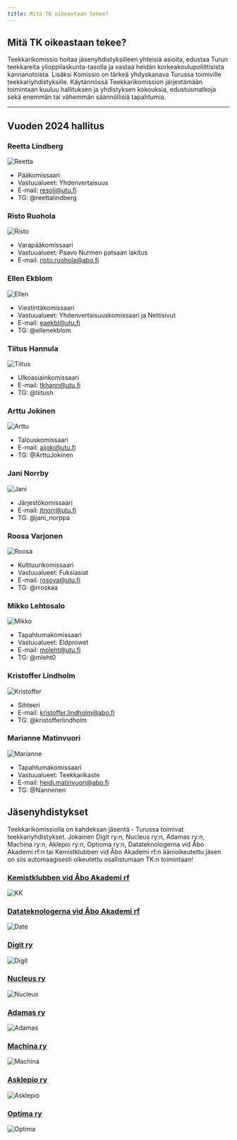 ```yaml
---
title: Mitä TK oikeastaan tekee?
---
```


## Mitä TK oikeastaan tekee?

Teekkarikomissio hoitaa jäsenyhdistyksilleen yhteisiä asioita, edustaa Turun teekkareita ylioppilaskunta-tasolla ja vastaa heidän korkeakoulupoliittisista kannanotoista. Lisäksi Komissio on tärkeä yhdyskanava Turussa toimiville teekkariyhdistyksille. Käytännössä Teekkarikomission järjestämään toimintaan kuuluu hallituksen ja yhdistyksen kokouksia, edustusmatkoja sekä enemmän tai vähemmän säännöllisiä tapahtumia.

---

## Vuoden 2024 hallitus

### Reetta Lindberg
![Reetta](/board/2024/reetta-lindberg-min.jpg)

- Pääkomissaari
- Vastuualueet: Yhdenvertaisuus
- E-mail: resoli@utu.fi
- TG: @reettalindberg

### Risto Ruohola
![Risto](/board/2024/risto-ruohola-min.jpg)

- Varapääkomissaari
- Vastuualueet: Paavo Nurmen patsaan lakitus
- E-mail: risto.ruohola@abo.fi

### Ellen Ekblom
![Ellen](/board/2024/ellen-ekblom-min.jpg)

- Viestintäkomissaari
- Vastuualueet: Yhdenvertaisuuskomissaari ja Nettisivut
- E-mail: eaekbl@utu.fi
- TG: @ellenekblom

### Tiitus Hannula
![Tiitus](/board/2024/tiitus-hannula-min.jpg)

- Ulkoasiainkomissaari
- E-mail: tkhann@utu.fi
- TG: @tiitush

### Arttu Jokinen
![Arttu](/board/2024/arttu-jokinen-min.jpg)

- Talouskomissaari
- E-mail: aijoki@utu.fi
- TG: @ArttuJokinen

### Jani Norrby
![Jani](/board/2024/jani-norrby-min.jpg)

- Järjestökomissaari
- E-mail: jtnorr@utu.fi
- TG: @jani_norppa

### Roosa Varjonen
![Roosa](/board/2024/roosa-varjonen-min.jpg)

- Kulttuurikomissaari
- Vastuualueet: Fuksiasiat
- E-mail: rosova@utu.fi
- TG: @rroskaa

### Mikko Lehtosalo
![Mikko](/board/2024/mikko-lehtosalo-min.jpg)

- Tapahtumakomissaari
- Vastuualueet: Eldprowet
- E-mail: moleht@utu.fi
- TG: @mleht0

### Kristoffer Lindholm
![Kristoffer](/board/2024/kristoffer-lindholm-min.jpg)

- Sihteeri
- E-mail: kristoffer.lindholm@abo.fi
- TG: @kristofferlindholm

### Marianne Matinvuori
![Marianne](/board/2024/marianne-matinvuori-min.jpg)

- Tapahtumakomissaari
- Vastuualueet: Teekkarikaste
- E-mail: heidi.matinvuori@abo.fi
- TG: @Nannenen

## Jäsenyhdistykset

Teekkarikomissiolla on kahdeksan jäsentä - Turussa toimivat teekkariyhdistykset. Jokainen Digit ry:n, Nucleus ry:n, Adamas ry:n, Machina ry:n, Aklepio ry:n, Optioma ry:n, Datateknologerna vid Åbo Akademi rf:n tai Kemistklubben vid Åbo Akademi rf:n äänioikeutettu jäsen on siis automaagisesti oikeutettu osallistumaan TK:n toimintaan!

### [**Kemistklubben vid Åbo Akademi rf**](https://kemistklubben.org/)
![KK](/logos/logo-kk.png)

### [**Datateknologerna vid Åbo Akademi rf**](https://datateknologerna.org/)
![Date](/logos/logo-date.png)

### [**Digit ry**](https://digit.fi/)
![Digit](/logos/logo-digit.png)

### [**Nucleus ry**](https://nucleus.fi/)
![Nucleus](/logos/logo-nucleus.png)

### [**Adamas ry**](https://adamas.fi/)
![Adamas](/logos/logo-adamas.png)

### [**Machina ry**](https://machina.fi/)
![Machina](/logos/logo-machina.png)

### [**Asklepio ry**](https://asklepio.fi/)
![Asklepio](/logos/logo-asklepio.png)

### [**Optima ry**](https://optimary.fi/)
![Optima](/logos/logo-optima.jpg)
